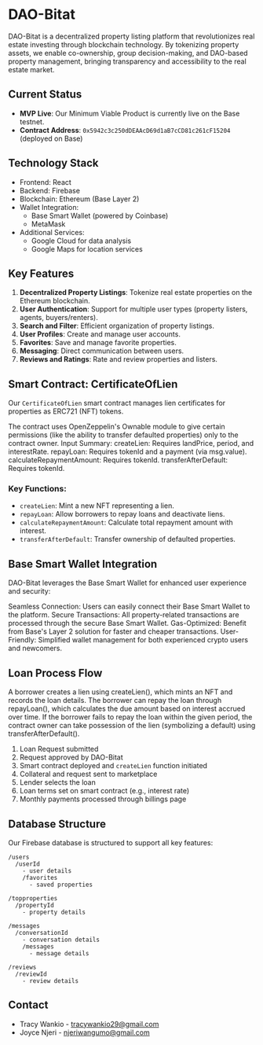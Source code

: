 # DAO-Bitat

DAO-Bitat is a decentralized property listing platform that revolutionizes real estate investing through blockchain technology. By tokenizing property assets, we enable co-ownership, group decision-making, and DAO-based property management, bringing transparency and accessibility to the real estate market.

## Current Status

- **MVP Live**: Our Minimum Viable Product is currently live on the Base testnet.
- **Contract Address**: `0x5942c3c250dDEAAcD69d1aB7cCD81c261cF15204` (deployed on Base)

## Technology Stack

- Frontend: React
- Backend: Firebase
- Blockchain: Ethereum (Base Layer 2)
- Wallet Integration:
  - Base Smart Wallet (powered by Coinbase)
  - MetaMask
- Additional Services:
  - Google Cloud for data analysis
  - Google Maps for location services

## Key Features

1. **Decentralized Property Listings**: Tokenize real estate properties on the Ethereum blockchain.
2. **User Authentication**: Support for multiple user types (property listers, agents, buyers/renters).
3. **Search and Filter**: Efficient organization of property listings.
4. **User Profiles**: Create and manage user accounts.
5. **Favorites**: Save and manage favorite properties.
6. **Messaging**: Direct communication between users.
7. **Reviews and Ratings**: Rate and review properties and listers.

## Smart Contract: CertificateOfLien

Our `CertificateOfLien` smart contract manages lien certificates for properties as ERC721 (NFT) tokens.

The contract uses OpenZeppelin's Ownable module to give certain permissions (like the ability to transfer defaulted properties) only to the contract owner.
Input Summary:
createLien: Requires landPrice, period, and interestRate.
repayLoan: Requires tokenId and a payment (via msg.value).
calculateRepaymentAmount: Requires tokenId.
transferAfterDefault: Requires tokenId.

### Key Functions:

- `createLien`: Mint a new NFT representing a lien.
- `repayLoan`: Allow borrowers to repay loans and deactivate liens.
- `calculateRepaymentAmount`: Calculate total repayment amount with interest.
- `transferAfterDefault`: Transfer ownership of defaulted properties.

## Base Smart Wallet Integration

DAO-Bitat leverages the Base Smart Wallet for enhanced user experience and security:

Seamless Connection: Users can easily connect their Base Smart Wallet to the platform.
Secure Transactions: All property-related transactions are processed through the secure Base Smart Wallet.
Gas-Optimized: Benefit from Base's Layer 2 solution for faster and cheaper transactions.
User-Friendly: Simplified wallet management for both experienced crypto users and newcomers.

## Loan Process Flow
A borrower creates a lien using createLien(), which mints an NFT and records the loan details.
The borrower can repay the loan through repayLoan(), which calculates the due amount based on interest accrued over time.
If the borrower fails to repay the loan within the given period, the contract owner can take possession of the lien (symbolizing a default) using transferAfterDefault().


1. Loan Request submitted
2. Request approved by DAO-Bitat
3. Smart contract deployed and `createLien` function initiated
4. Collateral and request sent to marketplace
5. Lender selects the loan
6. Loan terms set on smart contract (e.g., interest rate)
7. Monthly payments processed through billings page

## Database Structure

Our Firebase database is structured to support all key features:

```
/users
  /userId
    - user details
    /favorites
      - saved properties

/topproperties
  /propertyId
    - property details

/messages
  /conversationId
    - conversation details
    /messages
      - message details

/reviews
  /reviewId
    - review details
```



## Contact

- Tracy Wankio - tracywankio29@gmail.com
- Joyce Njeri - njeriwangumo@gmail.com